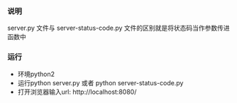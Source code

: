 ### 说明

server.py 文件与 server-status-code.py 文件的区别就是将状态码当作参数传进函数中

### 运行

- 环境python2
- 运行python server.py 或者 python server-status-code.py
- 打开浏览器输入url: http://localhost:8080/

